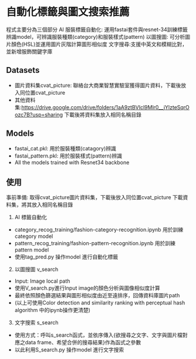 # 自動化標籤與圖文搜索推薦

程式主要分為三個部分
AI 服裝標籤自動化: 運用fastai套件與resnet-34訓練標籤辨識model，可辨識服裝種類(category)和服裝樣式(pattern)
以圖搜圖: 可分析圖片顏色(HSL)並運用圖片灰階計算圖形相似度
文字搜尋:支援中英文和模糊比對，並新增服飾關鍵字庫

## Datasets

- 圖片資料集cvat_picture: 聯絡台大商業智慧實驗室獲得圖片資料，下載後放入同位置cvat_picture
- 其他資料集:https://drive.google.com/drive/folders/1aA9ztBVIcl9Mlr0__jYlzteSqrOozc7B?usp=sharing 下載後將資料集放入相同名稱目錄

## Models

- fastai_cat.pkl: 用於服裝種類(catagory)辨識
- fastai_pattern.pkl: 用於服裝樣式(pattern)辨識
- All the models trained with Resnet34 backbone

## 使用
事前準備: 
取得cvat_picture圖片資料集，下載後放入同位置cvat_picture
下載資料集，將其放入相同名稱目錄
1. AI 標籤自動化
- category_recog_training/fashion-category-recognition.ipynb 用於訓練category model
- pattern_recog_training/fashion-pattern-recognition.ipynb 用於訓練pattern model
- 使用tag_pred.py 操作model 進行自動化標籤

2. 以圖搜圖 v_search 
- Input: Image local path
- 使用V_search.py進行Input image的顏色分析與圖像相似度計算
- 最終依照顏色篩選結果與圖形相似度由近至遠排序，回傳資料庫圖片path
- (以上可使用Color detection and similarity ranking with perceptual hash algorithm 中的ipynb操作更清楚)

3. 文字搜索 s_search
- 使用方式：呼叫s_search函式，並依序傳入{欲搜尋之文字、文字與圖片檔對應之data frame、希望合併的搜尋結果}作為函式之參數
- 以此利用S_search.py 操作model 進行文字搜索
